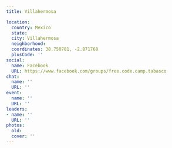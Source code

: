 ```yaml
---
title: Villahermosa

location:
  country: Mexico
  state: 
  city: Villahermosa
  neighborhood: 
  coordinates: 38.750781, -2.871768
  plusCode: ''
social:
  name: Facebook
  URL: https://www.facebook.com/groups/free.code.camp.tabasco
chat:
  name: ''
  URL: ''
event:
  name: ''
  URL: ''
leaders:
- name: ''
  URL: ''
photos:
  old: 
  cover: ''
---
```

